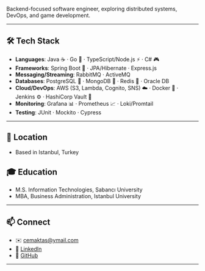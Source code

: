 Backend-focused software engineer, exploring distributed systems, DevOps, and game development.

---

## 🛠 Tech Stack

- **Languages**: Java ☕ · Go 🐹 · TypeScript/Node.js ⚡ · C# 🎮  
- **Frameworks**: Spring Boot 🍃 · JPA/Hibernate · Express.js  
- **Messaging/Streaming**: RabbitMQ · ActiveMQ  
- **Databases**: PostgreSQL 🐘 · MongoDB 🍃 · Redis 🔴 · Oracle DB  
- **Cloud/DevOps**: AWS (S3, Lambda, Cognito, SNS) ☁️ · Docker 🐳 · Jenkins ⚙️ · HashiCorp Vault 🔐  
- **Monitoring**: Grafana 📊 · Prometheus 📈 · Loki/Promtail  
- **Testing**: JUnit · Mockito · Cypress  

---

## 📍 Location
-  Based in Istanbul, Turkey  

## 🎓 Education
- M.S. Information Technologies, Sabancı University  
- MBA, Business Administration, Istanbul University

---

## 📫 Connect
- ✉️ [cemaktas@ymail.com](mailto:cemaktas@ymail.com)  
- 💼 [LinkedIn](https://www.linkedin.com/in/cem-aktas/)  
- 🐙 [GitHub](https://github.com/cmaktas)  

---
